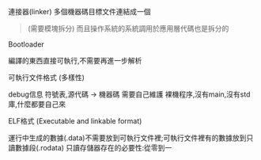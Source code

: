 
連接器(linker)
多個機器碼目標文件連結成一個

> (需要模塊拆分)
> 而且操作系統的系統調用於應用層代碼也是拆分的


Bootloader

編譯的東西直接可執行,不需要再進一步解析


可執行文件格式
(多樣性)

debug信息
符號表,源代碼 -> 機器碼
需要自己維護
裸機程序,沒有main,沒有std庫,什麼都要自己來


ELF格式 (Executable and linkable format)

運行中生成的數據(.data)不需要放到可執行文件裡;可執行文件裡有的數據放到只讀數據段(.rodata)
只讀存儲器存在的必要性:從零到一
